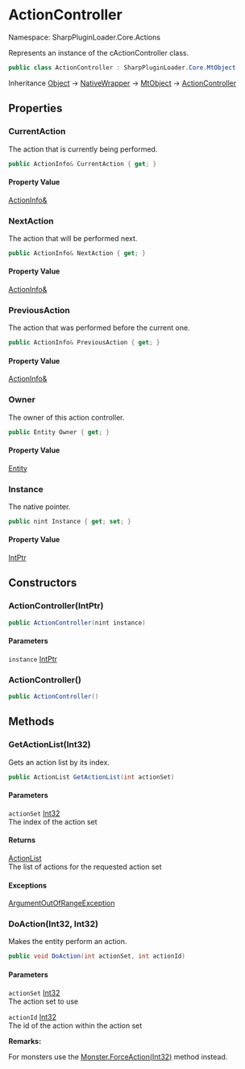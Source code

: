 # ActionController

Namespace: SharpPluginLoader.Core.Actions

Represents an instance of the cActionController class.

```csharp
public class ActionController : SharpPluginLoader.Core.MtObject
```

Inheritance [Object](https://docs.microsoft.com/en-us/dotnet/api/System.Object) → [NativeWrapper](./SharpPluginLoader.Core.NativeWrapper.md) → [MtObject](./SharpPluginLoader.Core.MtObject.md) → [ActionController](./SharpPluginLoader.Core.Actions.ActionController.md)

## Properties

### **CurrentAction**

The action that is currently being performed.

```csharp
public ActionInfo& CurrentAction { get; }
```

#### Property Value

[ActionInfo&](./SharpPluginLoader.Core.Actions.ActionInfo.md)<br>

### **NextAction**

The action that will be performed next.

```csharp
public ActionInfo& NextAction { get; }
```

#### Property Value

[ActionInfo&](./SharpPluginLoader.Core.Actions.ActionInfo.md)<br>

### **PreviousAction**

The action that was performed before the current one.

```csharp
public ActionInfo& PreviousAction { get; }
```

#### Property Value

[ActionInfo&](./SharpPluginLoader.Core.Actions.ActionInfo.md)<br>

### **Owner**

The owner of this action controller.

```csharp
public Entity Owner { get; }
```

#### Property Value

[Entity](./SharpPluginLoader.Core.Entities.Entity.md)<br>

### **Instance**

The native pointer.

```csharp
public nint Instance { get; set; }
```

#### Property Value

[IntPtr](https://docs.microsoft.com/en-us/dotnet/api/System.IntPtr)<br>

## Constructors

### **ActionController(IntPtr)**

```csharp
public ActionController(nint instance)
```

#### Parameters

`instance` [IntPtr](https://docs.microsoft.com/en-us/dotnet/api/System.IntPtr)<br>

### **ActionController()**

```csharp
public ActionController()
```

## Methods

### **GetActionList(Int32)**

Gets an action list by its index.

```csharp
public ActionList GetActionList(int actionSet)
```

#### Parameters

`actionSet` [Int32](https://docs.microsoft.com/en-us/dotnet/api/System.Int32)<br>
The index of the action set

#### Returns

[ActionList](./SharpPluginLoader.Core.Actions.ActionList.md)<br>
The list of actions for the requested action set

#### Exceptions

[ArgumentOutOfRangeException](https://docs.microsoft.com/en-us/dotnet/api/System.ArgumentOutOfRangeException)<br>

### **DoAction(Int32, Int32)**

Makes the entity perform an action.

```csharp
public void DoAction(int actionSet, int actionId)
```

#### Parameters

`actionSet` [Int32](https://docs.microsoft.com/en-us/dotnet/api/System.Int32)<br>
The action set to use

`actionId` [Int32](https://docs.microsoft.com/en-us/dotnet/api/System.Int32)<br>
The id of the action within the action set

**Remarks:**

For monsters use the [Monster.ForceAction(Int32)](./SharpPluginLoader.Core.Entities.Monster.md#forceactionint32) method instead.
